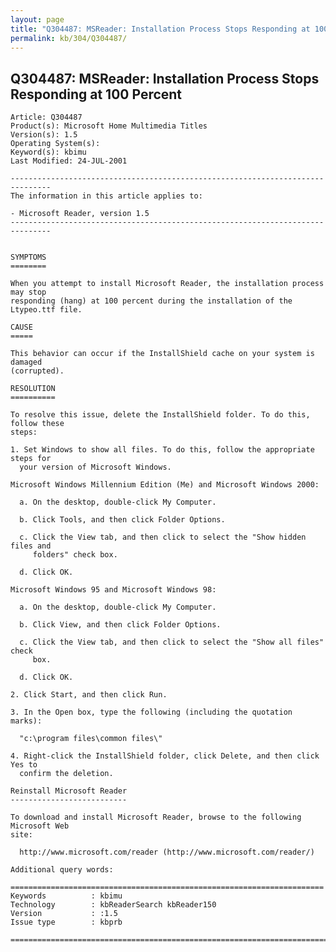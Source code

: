 ```yaml
---
layout: page
title: "Q304487: MSReader: Installation Process Stops Responding at 100 Percent"
permalink: kb/304/Q304487/
---
```


## Q304487: MSReader: Installation Process Stops Responding at 100 Percent

	Article: Q304487
	Product(s): Microsoft Home Multimedia Titles
	Version(s): 1.5
	Operating System(s): 
	Keyword(s): kbimu
	Last Modified: 24-JUL-2001
	
	-------------------------------------------------------------------------------
	The information in this article applies to:
	
	- Microsoft Reader, version 1.5 
	-------------------------------------------------------------------------------
	
	
	SYMPTOMS
	========
	
	When you attempt to install Microsoft Reader, the installation process may stop
	responding (hang) at 100 percent during the installation of the Ltypeo.ttf file.
	
	CAUSE
	=====
	
	This behavior can occur if the InstallShield cache on your system is damaged
	(corrupted).
	
	RESOLUTION
	==========
	
	To resolve this issue, delete the InstallShield folder. To do this, follow these
	steps:
	
	1. Set Windows to show all files. To do this, follow the appropriate steps for
	  your version of Microsoft Windows.
	
	Microsoft Windows Millennium Edition (Me) and Microsoft Windows 2000:
	
	  a. On the desktop, double-click My Computer.
	
	  b. Click Tools, and then click Folder Options.
	
	  c. Click the View tab, and then click to select the "Show hidden files and
	     folders" check box.
	
	  d. Click OK.
	
	Microsoft Windows 95 and Microsoft Windows 98:
	
	  a. On the desktop, double-click My Computer.
	
	  b. Click View, and then click Folder Options.
	
	  c. Click the View tab, and then click to select the "Show all files" check
	     box.
	
	  d. Click OK.
	
	2. Click Start, and then click Run.
	
	3. In the Open box, type the following (including the quotation marks):
	
	  "c:\program files\common files\"
	
	4. Right-click the InstallShield folder, click Delete, and then click Yes to
	  confirm the deletion.
	
	Reinstall Microsoft Reader
	--------------------------
	
	To download and install Microsoft Reader, browse to the following Microsoft Web
	site:
	
	  http://www.microsoft.com/reader (http://www.microsoft.com/reader/)
	
	Additional query words:
	
	======================================================================
	Keywords          : kbimu 
	Technology        : kbReaderSearch kbReader150
	Version           : :1.5
	Issue type        : kbprb
	
	=============================================================================
	
